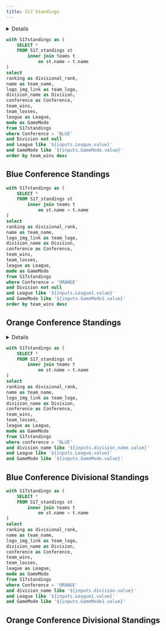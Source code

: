 ```yaml
---
title: S17 Standings
---
```


<Tabs>
<Tab label="S17 Conference Standings">

<LastRefreshed prefix="Data last updated"/>

<Details title='Instructions'>

<p>Below you will find conference standings for MLE in S17.</p>
<p>Please use the dropdown menus below to sort the data as you see fit.</p>
<p>You have options to sort by League and Mode.</p>
</Details>

```sql blueconference
with S17standings as (
    SELECT *
    FROM S17_standings st
        inner join teams t
            on st.name = t.name
)
select
ranking as divisional_rank,
name as team_name,
logo_img_link as team_logo,
division_name as Division,
conference as Conference,
team_wins,
team_losses,
league as League,
mode as GameMode
from S17standings
where Conference = 'BLUE'
and Division not null
and League like '${inputs.League.value}'
and GameMode like '${inputs.GameMode.value}'
order by team_wins desc
```

## Blue Conference Standings

<Dropdown name=League>
    <DropdownOption valueLabel="Foundation League" value="Foundation League"/>
    <DropdownOption valueLabel="Academy League" value="Academy League"/>
    <DropdownOption valueLabel="Champion League" value="Champion League"/>
    <DropdownOption valueLabel="Master League" value="Master League"/>
    <DropdownOption valueLabel="Premier League" value="Premier League"/>
</Dropdown>

<Dropdown name=GameMode>
    <DropdownOption valueLabel="Doubles" value="Doubles"/>
    <DropdownOption valueLabel="Standard" value="Standard"/>
</Dropdown>

<DataTable data={blueconference} rows=16 rowShading=true headerColor=#1E90FF backgroundColor=#A9A9A9 wrapTitles=true>
    <Column id=divisional_rank align=center />
    <Column id=team_name align=center />
    <Column id=team_logo contentType=image height=25px align=center />
    <Column id=Division align=center />
    <Column id=Conference align=center />
    <Column id=team_wins align=center />
    <Column id=team_losses align=center />
    <Column id=League align=center />
    <Column id=GameMode align=center />
</DataTable>

```sql orangeconference
with S17standings as (
    SELECT *
    FROM S17_standings st
        inner join teams t
            on st.name = t.name
)
select
ranking as divisional_rank,
name as team_name,
logo_img_link as team_logo,
division_name as Division,
conference as Conference,
team_wins,
team_losses,
league as League,
mode as GameMode
from S17standings
where Conference = 'ORANGE'
and Division not null
and League like '${inputs.League1.value}'
and GameMode like '${inputs.GameMode1.value}'
order by team_wins desc
```

## Orange Conference Standings

<Dropdown name=League1>
    <DropdownOption valueLabel="Foundation League" value="Foundation League"/>
    <DropdownOption valueLabel="Academy League" value="Academy League"/>
    <DropdownOption valueLabel="Champion League" value="Champion League"/>
    <DropdownOption valueLabel="Master League" value="Master League"/>
    <DropdownOption valueLabel="Premier League" value="Premier League"/>
</Dropdown>

<Dropdown name=GameMode1>
    <DropdownOption valueLabel="Doubles" value="Doubles"/>
    <DropdownOption valueLabel="Standard" value="Standard"/>
</Dropdown>

<DataTable data={orangeconference} rows=16 rowShading=true headerColor=#FFA500 backgroundColor=#A9A9A9 wrapTitles=true>
    <Column id=divisional_rank align=center />
    <Column id=team_name align=center />
    <Column id=team_logo contentType=image height=25px align=center />
    <Column id=Division align=center />
    <Column id=Conference align=center />
    <Column id=team_wins align=center />
    <Column id=team_losses align=center />
    <Column id=League align=center />
    <Column id=GameMode align=center />
</DataTable>

</Tab>

<Tab label="S17 Divisional Standings">

<LastRefreshed prefix="Data last updated"/>

<Details title='Instructions'>

<p>Below you will find all divisional standings for MLE in S17.</p>
<p>Please use the dropdown menus below to sort the data as you see fit.</p>
<p>You have options to sort by Division, League, and Mode.</p>
<p><b>Note: Not all divisions exist in FL and PL so if a non existent division is selected no information will be displayed.</b></p>
</Details>

```sql bluestandings
with S17standings as (
    SELECT *
    FROM S17_standings st
        inner join teams t
            on st.name = t.name
)
select
ranking as divisional_rank,
name as team_name,
logo_img_link as team_logo,
division_name as Division,
conference as Conference,
team_wins,
team_losses,
league as League,
mode as GameMode
from S17standings
where conference = 'BLUE'
and division_name like '${inputs.division_name.value}'
and League like '${inputs.League.value}'
and GameMode like '${inputs.GameMode.value}'
```

## Blue Conference Divisional Standings

<Dropdown name=division_name>
    <DropdownOption valueLabel="Arctic" value="Arctic"/>
    <DropdownOption valueLabel="Mystic" value="Mystic"/>
    <DropdownOption valueLabel="Sky" value="Sky"/>
    <DropdownOption valueLabel="Storm" value="Storm"/>
</Dropdown>

<Dropdown name=League>
    <DropdownOption valueLabel="Foundation League" value="Foundation League"/>
    <DropdownOption valueLabel="Academy League" value="Academy League"/>
    <DropdownOption valueLabel="Champion League" value="Champion League"/>
    <DropdownOption valueLabel="Master League" value="Master League"/>
    <DropdownOption valueLabel="Premier League" value="Premier League"/>
</Dropdown>

<Dropdown name=GameMode>
    <DropdownOption valueLabel="Doubles" value="Doubles"/>
    <DropdownOption valueLabel="Standard" value="Standard"/>
</Dropdown>

<DataTable data={bluestandings} rows=5 rowShading=true headerColor=#1E90FF backgroundColor=#A9A9A9 wrapTitles=true>
    <Column id=divisional_rank align=center />
    <Column id=team_name align=center />
    <Column id=team_logo contentType=image height=25px align=center />
    <Column id=Division align=center />
    <Column id=Conference align=center />
    <Column id=team_wins align=center />
    <Column id=team_losses align=center />
    <Column id=League align=center />
    <Column id=GameMode align=center />
</DataTable>

```sql orangestandings
with S17standings as (
    SELECT *
    FROM S17_standings st
        inner join teams t
            on st.name = t.name
)
select
ranking as divisional_rank,
name as team_name,
logo_img_link as team_logo,
division_name as Division,
conference as Conference,
team_wins,
team_losses,
league as League,
mode as GameMode
from S17standings
where Conference = 'ORANGE'
and division_name like '${inputs.division.value}'
and League like '${inputs.League1.value}'
and GameMode like '${inputs.GameMode1.value}'
```

## Orange Conference Divisional Standings

<Dropdown name=division>
    <DropdownOption valueLabel="Forge" value="Forge"/>
    <DropdownOption valueLabel="Sun" value="Sun"/>
    <DropdownOption valueLabel="Tropic" value="Tropic" />
    <DropdownOption valueLabel="Volcanic" value="Volcanic"/>
</Dropdown>

<Dropdown name=League1>
    <DropdownOption valueLabel="Foundation League" value="Foundation League"/>
    <DropdownOption valueLabel="Academy League" value="Academy League"/>
    <DropdownOption valueLabel="Champion League" value="Champion League"/>
    <DropdownOption valueLabel="Master League" value="Master League"/>
    <DropdownOption valueLabel="Premier League" value="Premier League"/>
</Dropdown>

<Dropdown name=GameMode1>
    <DropdownOption valueLabel="Doubles" value="Doubles"/>
    <DropdownOption valueLabel="Standard" value="Standard"/>
</Dropdown>

<DataTable data={orangestandings} rows=5 rowShading=true headerColor=#FFA500 backgroundColor=#A9A9A9 wrapTitles=true>
    <Column id=divisional_rank align=center />
    <Column id=team_name align=center />
    <Column id=team_logo contentType=image height=25px align=center />
    <Column id=Division align=center />
    <Column id=Conference align=center />
    <Column id=team_wins align=center />
    <Column id=team_losses align=center />
    <Column id=League align=center />
    <Column id=GameMode align=center />
</DataTable>

</Tab>
</Tabs>
